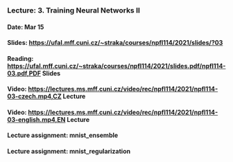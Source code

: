 ### Lecture: 3. Training Neural Networks II
#### Date: Mar 15
#### Slides: https://ufal.mff.cuni.cz/~straka/courses/npfl114/2021/slides/?03
#### Reading: https://ufal.mff.cuni.cz/~straka/courses/npfl114/2021/slides.pdf/npfl114-03.pdf,PDF Slides
#### Video: https://lectures.ms.mff.cuni.cz/video/rec/npfl114/2021/npfl114-03-czech.mp4,CZ Lecture
#### Video: https://lectures.ms.mff.cuni.cz/video/rec/npfl114/2021/npfl114-03-english.mp4,EN Lecture
#### Lecture assignment: mnist_ensemble
#### Lecture assignment: mnist_regularization
